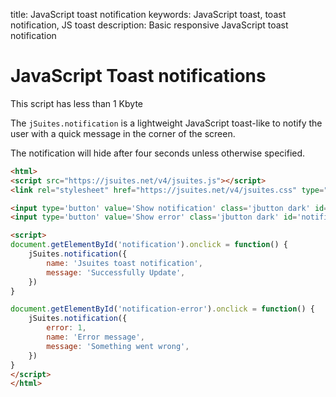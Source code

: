 title: JavaScript toast notification
keywords: JavaScript toast, toast notification, JS toast
description: Basic responsive JavaScript toast notification

JavaScript Toast notifications
==============================

This script has less than 1 Kbyte

The `jSuites.notification` is a lightweight JavaScript toast-like to notify the user with a quick message in the corner of the screen.

The notification will hide after four seconds unless otherwise specified.

```html
<html>
<script src="https://jsuites.net/v4/jsuites.js"></script>
<link rel="stylesheet" href="https://jsuites.net/v4/jsuites.css" type="text/css" />

<input type='button' value='Show notification' class='jbutton dark' id='notification' />
<input type='button' value='Show error' class='jbutton dark' id='notification-error' />

<script>
document.getElementById('notification').onclick = function() {
    jSuites.notification({
        name: 'Jsuites toast notification',
        message: 'Successfully Update',
    })
}

document.getElementById('notification-error').onclick = function() {
    jSuites.notification({
        error: 1,
        name: 'Error message',
        message: 'Something went wrong',
    })
}
</script>
</html>
```
